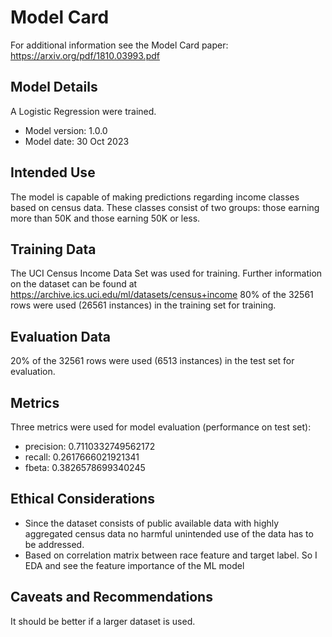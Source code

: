 # Model Card

For additional information see the Model Card paper: https://arxiv.org/pdf/1810.03993.pdf

## Model Details
A Logistic Regression were trained.

* Model version: 1.0.0
* Model date: 30 Oct 2023

## Intended Use
The model is capable of making predictions regarding income classes based on census data. These classes consist of two groups: those earning more than 50K and those earning 50K or less.

## Training Data
The UCI Census Income Data Set was used for training. Further information on the dataset can be found at https://archive.ics.uci.edu/ml/datasets/census+income
80% of the 32561 rows were used (26561 instances) in the training set for training.

## Evaluation Data
20% of the 32561 rows were used (6513 instances) in the test set for evaluation.

## Metrics
Three metrics were used for model evaluation (performance on test set):
* precision: 0.7110332749562172
* recall: 0.2617666021921341
* fbeta: 0.3826578699340245

## Ethical Considerations
- Since the dataset consists of public available data with highly aggregated census data no harmful unintended use of the data has to be addressed.
- Based on correlation matrix between race feature and target label. So I EDA and see the feature importance of the ML model
## Caveats and Recommendations
It should be better if a larger dataset is used.
